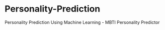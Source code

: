 # Personality-Prediction
Personality Prediction Using Machine Learning - MBTI Personality Predictor 
